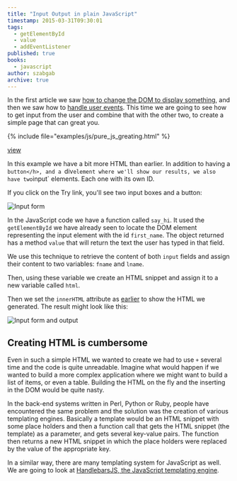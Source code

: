 ```yaml
---
title: "Input Output in plain JavaScript"
timestamp: 2015-03-31T09:30:01
tags:
  - getElementById
  - value
  - addEventListener
published: true
books:
  - javascript
author: szabgab
archive: true
---
```



In the first article we saw [how to change the DOM to display something](/javascript-hello-world-change-the-dom),
and then we saw how to [handle user events](/handling-events-in-javascript). This time we are going to see how to
get input from the user and combine that with the other two, to create a simple page that can great you.


{% include file="examples/js/pure_js_greating.html" %}

[view](examples/js/pure_js_greating.html)

In this example we have a bit more HTML than earlier. In addition to having a `button</h>, and a `div` element
where we'll show our results, we also have two `input` elements. Each one with its own ID.

If you click on the Try link, you'll see two input boxes and a button:

<img src="/img/input_form.png" alt="Input form" />


In the JavaScript code we have a function called `say_hi`. It used the `getElementById` we have already
seen to locate the DOM element representing the input element with the id `first_name`. The object returned
has a method `value` that will return the text the user has typed in that field.

We use this technique to retrieve the content of both `input` fields and assign their content to two variables:
`fname` and `lname`.

Then, using these variable we create an HTML snippet and assign it to a new variable called `html`.

Then we set the `innerHTML` attribute as [earlier](/javascript-hello-world-change-the-dom) to show the
HTML we generated. The result might look like this:

<img src="/img/input_form_and_output.png" alt="Input form and output" />


## Creating HTML is cumbersome

Even in such a simple HTML we wanted to create we had to use `+` several time and the code is quite unreadable.
Imagine what would happen if we wanted to build a more complex application where we might want to build a list of items,
or even a table. Building the HTML on the fly and the inserting in the DOM would be quite nasty.

In the back-end systems written in Perl, Python or Ruby, people have encountered the same problem and the solution was
the creation of various templating engines. Basically a template would be an HTML snippet with some place holders
and then a function call that gets the HTML snippet (the template) as a parameter, and gets several key-value pairs.
The function then returns a new HTML snippet in which the place holders were replaced by the value of the appropriate key.

In a similar way, there are many templating system for JavaScript as well. We are going to look at
[HandlebarsJS, the JavaScript templating engine](/introduction-to-handlebars-javascript-templating-system).

